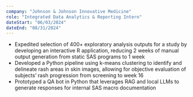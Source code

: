 ```yaml
---
company: "Johnson & Johnson Innovative Medicine"
role: "Integrated Data Analytics & Reporting Intern"
dateStart: "06/03/2024"
dateEnd: "08/31/2024"
---
```

- Expedited selection of 400+ exploratory analysis outputs for a study by developing an interactive R application, reducing 2 weeks of manual output generation from static SAS programs to 1 week
- Developed a Python pipeline using k-means clustering to identify and delineate rash areas in skin images, allowing for objective evaluation of subjects’ rash progression from screening to week 16
- Prototyped a QA bot in Python that leverages RAG and local LLMs to generate responses for internal SAS macro documentation